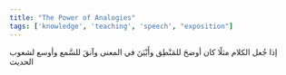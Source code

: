```yaml
---
title: "The Power of Analogies"
tags: ['knowledge', 'teaching', 'speech', "exposition"]
---
```


 إذا جُعل الكلام مثلًا كان أوضحَ للمَنْطِق وأَبْيَنَ في المعنى وآنقَ للسَّمع وأوسع لشعوب الحديث

